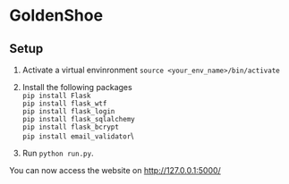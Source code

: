 # GoldenShoe

## Setup 
1. Activate a virtual envinronment `source <your_env_name>/bin/activate`

2. Install the following packages\
`pip install Flask`\
`pip install flask_wtf`\
`pip install flask_login`\
`pip install flask_sqlalchemy`\
`pip install flask_bcrypt`\
`pip install email_validator`\

3. Run `python run.py`. 

You can now access the website on http://127.0.0.1:5000/
